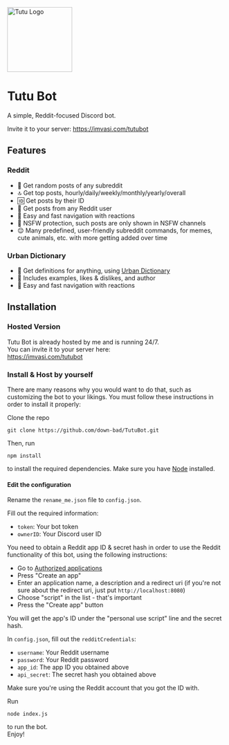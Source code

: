 <img width="150" height="150" alt="Tutu Logo" src="https://imvasi.com/images/tutu_logo_square.png">

# Tutu Bot

A simple, Reddit-focused Discord bot.

Invite it to your server: https://imvasi.com/tutubot

## Features 

### Reddit

- 🔀 Get random posts of any subreddit
- 🔝 Get top posts, hourly/daily/weekly/monthly/yearly/overall
- 🆔 Get posts by their ID
- 👤 Get posts from any Reddit user
- 💨 Easy and fast navigation with reactions
- 🔞 NSFW protection, such posts are only shown in NSFW channels
- 😌 Many predefined, user-friendly subreddit commands, for memes, cute animals, etc. with more getting added over time

### Urban Dictionary

- 🔎 Get definitions for anything, using [Urban Dictionary](https://www.urbandictionary.com/)
- 💬 Includes examples, likes & dislikes, and author
- 💨 Easy and fast navigation with reactions

## Installation

### Hosted Version

Tutu Bot is already hosted by me and is running 24/7.  
You can invite it to your server here:  
https://imvasi.com/tutubot

### Install & Host by yourself

There are many reasons why you would want to do that, such as customizing the bot to your likings.
You must follow these instructions in order to install it properly:

Clone the repo
```
git clone https://github.com/down-bad/TutuBot.git
```
Then, run
```
npm install
```
to install the required dependencies. Make sure you have [Node](https://nodejs.org/en/) installed.

#### Edit the configuration

Rename the `rename_me.json` file to `config.json`.

Fill out the required information:
- `token`: Your bot token
- `ownerID`: Your Discord user ID

You need to obtain a Reddit app ID & secret hash in order to use the Reddit functionality of this bot, using the following instructions:
- Go to [Authorized applications](https://reddit.com/prefs/apps/)
- Press "Create an app"
- Enter an application name, a description and a redirect uri (if you're not sure about the redirect uri, just put `http://localhost:8080`)
- Choose "script" in the list - that's important
- Press the "Create app" button

You will get the app's ID under the "personal use script" line and the secret hash.  

In `config.json`, fill out the `redditCredentials`:
- `username`: Your Reddit username
- `password`: Your Reddit password
- `app_id`: The app ID you obtained above
- `api_secret`: The secret hash you obtained above

Make sure you're using the Reddit account that you got the ID with.

Run
```
node index.js
```
to run the bot.  
Enjoy!
